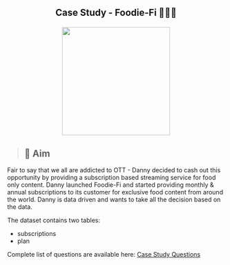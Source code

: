 ## <p align="center">Case Study - Foodie-Fi 🍝🌮🍮 </p>
<p align='Center'>
   <img width = '250' height='250' src='https://8weeksqlchallenge.com/images/case-study-designs/3.png'
</p>     
 
 >## 🏹 Aim
 >
 Fair to say that we all are addicted to OTT - Danny decided to cash out this opportunity by providing a subscription based streaming service for food only content. Danny launched Foodie-Fi and started providing monthly & annual subscriptions to its customer for exclusive food content from around the world. Danny is data driven and wants to take all the decision based on the data.
    
  The dataset contains two tables:
   - subscriptions
   - plan
   
 Complete list of questions are available here: [Case Study Questions](https://8weeksqlchallenge.com/case-study-3/)

